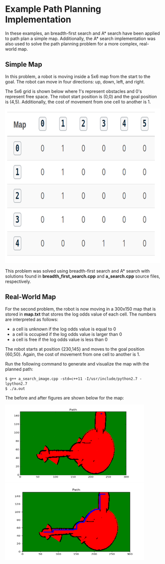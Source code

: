 # Example Path Planning Implementation

In these examples, an breadth-first search and A* search have been applied to path plan a simple map. Additionally, the A* search implementation was also used to solve the path planning problem for a more complex, real-world map.

## Simple Map

In this problem, a robot is moving inside a 5x6 map from the start to the goal. The robot can move in four directions: up, down, left, and right. 

The 5x6 grid is shown below where 1's represent obstacles and 0's represent free space. The robot start position is (0,0) and the goal position is (4,5). Additionally, the cost of movement from one cell to another is 1.

<img src="../Images/grid.png" width="900" height="500">

This problem was solved using breadth-first search and A* search with solutions found in __breadth_first_search.cpp__ and __a_search.cpp__ source files, respectively.

## Real-World Map

For the second problem, the robot is now moving in a 300x150 map that is stored in __map.txt__ that stores the log odds value of each cell. The numbers are interpreted as follows:

* a cell is unknown if the log odds value is equal to 0
* a cell is occupied if the log odds value is larger than 0
* a cell is free if the log odds value is less than 0

The robot starts at position {230,145} and moves to the goal position {60,50}. Again, the cost of movement from one cell to another is 1. 

Run the following command to generate and visualize the map with the planned path:

```
$ g++ a_search_image.cpp -std=c++11 -I/usr/include/python2.7 -lpython2.7
$ ./a.out
```

The before and after figures are shown below for the map:

<img src="../Images/map.png" width="450" height="250"><img src="../Images/path.png" width="450" height="250">